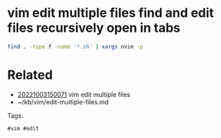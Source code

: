 # vim edit multiple files find and edit files recursively open in tabs
```bash
find . -type f -name '*.sh' | xargs nvim -p
```

# Related

- [20221003150071](/zet/20221003150071/README.md) vim edit multiple files
- ~/kb/vim/edit-multiple-files.md

Tags:

    #vim #edit 
